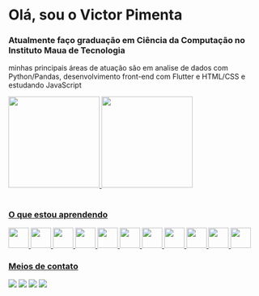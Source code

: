 # Olá, sou o Victor Pimenta  

### Atualmente faço graduação em Ciência da Computação no Instituto Maua de Tecnologia  
minhas principais áreas de atuação são em analise de dados com Python/Pandas, desenvolvimento front-end com Flutter e HTML/CSS e estudando JavaScript  

<div>
  <a href="https://github.com/victorpmnt">
  <img loading="lazy" height="180em" src="https://github-readme-stats.vercel.app/api/top-langs/?username=victorpmnt&layout=compact&langs_count=7&theme=merko"/>
  <img loading="lazy" height="180em" src="https://github-readme-stats.vercel.app/api?username=victorpmnt&show_icons=true&theme=merko&include_all_commits=true&count_private=true"/>
</div>

### 
# 
  
### O que estou aprendendo
<div>
  <img loading="lazy" src="https://cdn.jsdelivr.net/gh/devicons/devicon/icons/java/java-original.svg" width="40" height="40"/> 
  <img src="https://cdn.jsdelivr.net/gh/devicons/devicon@latest/icons/c/c-original.svg" width="40" height="40"/>
  <img src="https://cdn.jsdelivr.net/gh/devicons/devicon@latest/icons/flutter/flutter-original.svg" width="40" height="40"/>        
  <img src="https://cdn.jsdelivr.net/gh/devicons/devicon@latest/icons/dart/dart-original-wordmark.svg" width="40" height="40"/>
  <img src="https://cdn.jsdelivr.net/gh/devicons/devicon@latest/icons/javascript/javascript-original.svg" width="40" height="40"/>
  <img src="https://cdn.jsdelivr.net/gh/devicons/devicon@latest/icons/mysql/mysql-original-wordmark.svg" width="40" height="40"/>
  <img src="https://cdn.jsdelivr.net/gh/devicons/devicon@latest/icons/photoshop/photoshop-original.svg" width="40" height="40"/>
  <img src="https://cdn.jsdelivr.net/gh/devicons/devicon@latest/icons/powershell/powershell-plain.svg" width="40" height="40"/>
  <img src="https://cdn.jsdelivr.net/gh/devicons/devicon@latest/icons/python/python-original.svg" width="40" height="40"/>
  <img src="https://cdn.jsdelivr.net/gh/devicons/devicon@latest/icons/unrealengine/unrealengine-original.svg" width="40" height="40"/>
  <img src="https://cdn.jsdelivr.net/gh/devicons/devicon@latest/icons/mongodb/mongodb-plain-wordmark.svg" width="40" height="40"/>
</div>

### Meios de contato

<div>
  <a href="https://instagram.com/victor.pmnt" target="_blank"><img loading="lazy" src="https://img.shields.io/badge/-Instagram-%23E4405F?style=for-the-badge&logo=instagram&logoColor=white" target="_blank"></a>
  <a href="https://www.twitch.tv/victor_pim3nta" target="_blank"><img loading="lazy" src="https://img.shields.io/badge/Twitch-9146FF?style=for-the-badge&logo=twitch&logoColor=white" target="_blank"></a>
  <a href = "mailto:victorpimenta9@gmail.com"><img loading="lazy" src="https://img.shields.io/badge/Gmail-D14836?style=for-the-badge&logo=gmail&logoColor=white" target="_blank"></a>
  <a href="https://www.linkedin.com/in/victor-pimenta-41a1a5270/" target="_blank"><img loading="lazy" src="https://img.shields.io/badge/-LinkedIn-%230077B5?style=for-the-badge&logo=linkedin&logoColor=white" target="_blank"></a>   
</div>
